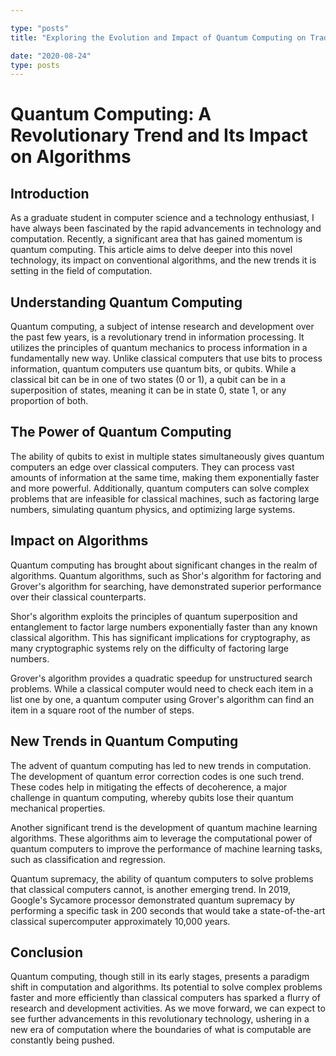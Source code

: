 ```yaml
---

type: "posts"
title: "Exploring the Evolution and Impact of Quantum Computing on Traditional Algorithms"

date: "2020-08-24"
type: posts
---
```



# Quantum Computing: A Revolutionary Trend and Its Impact on Algorithms

## Introduction

As a graduate student in computer science and a technology enthusiast, I have always been fascinated by the rapid advancements in technology and computation. Recently, a significant area that has gained momentum is quantum computing. This article aims to delve deeper into this novel technology, its impact on conventional algorithms, and the new trends it is setting in the field of computation.

## Understanding Quantum Computing

Quantum computing, a subject of intense research and development over the past few years, is a revolutionary trend in information processing. It utilizes the principles of quantum mechanics to process information in a fundamentally new way. Unlike classical computers that use bits to process information, quantum computers use quantum bits, or qubits. While a classical bit can be in one of two states (0 or 1), a qubit can be in a superposition of states, meaning it can be in state 0, state 1, or any proportion of both.

## The Power of Quantum Computing

The ability of qubits to exist in multiple states simultaneously gives quantum computers an edge over classical computers. They can process vast amounts of information at the same time, making them exponentially faster and more powerful. Additionally, quantum computers can solve complex problems that are infeasible for classical machines, such as factoring large numbers, simulating quantum physics, and optimizing large systems.

## Impact on Algorithms

Quantum computing has brought about significant changes in the realm of algorithms. Quantum algorithms, such as Shor's algorithm for factoring and Grover's algorithm for searching, have demonstrated superior performance over their classical counterparts.

Shor's algorithm exploits the principles of quantum superposition and entanglement to factor large numbers exponentially faster than any known classical algorithm. This has significant implications for cryptography, as many cryptographic systems rely on the difficulty of factoring large numbers.

Grover's algorithm provides a quadratic speedup for unstructured search problems. While a classical computer would need to check each item in a list one by one, a quantum computer using Grover's algorithm can find an item in a square root of the number of steps.

## New Trends in Quantum Computing

The advent of quantum computing has led to new trends in computation. The development of quantum error correction codes is one such trend. These codes help in mitigating the effects of decoherence, a major challenge in quantum computing, whereby qubits lose their quantum mechanical properties.

Another significant trend is the development of quantum machine learning algorithms. These algorithms aim to leverage the computational power of quantum computers to improve the performance of machine learning tasks, such as classification and regression.

Quantum supremacy, the ability of quantum computers to solve problems that classical computers cannot, is another emerging trend. In 2019, Google's Sycamore processor demonstrated quantum supremacy by performing a specific task in 200 seconds that would take a state-of-the-art classical supercomputer approximately 10,000 years.

## Conclusion

Quantum computing, though still in its early stages, presents a paradigm shift in computation and algorithms. Its potential to solve complex problems faster and more efficiently than classical computers has sparked a flurry of research and development activities. As we move forward, we can expect to see further advancements in this revolutionary technology, ushering in a new era of computation where the boundaries of what is computable are constantly being pushed.
